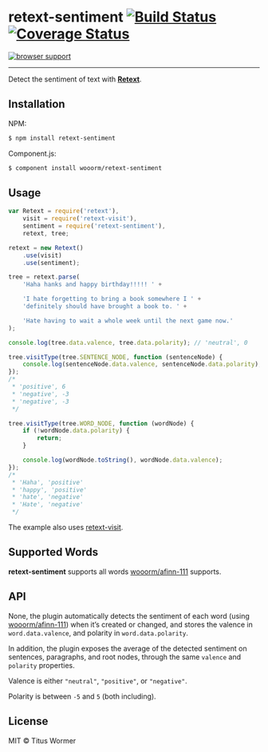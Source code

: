 # retext-sentiment [![Build Status](https://travis-ci.org/wooorm/retext-sentiment.svg?branch=master)](https://travis-ci.org/wooorm/retext-sentiment) [![Coverage Status](https://img.shields.io/coveralls/wooorm/retext-sentiment.svg)](https://coveralls.io/r/wooorm/retext-sentiment?branch=master)

[![browser support](https://ci.testling.com/wooorm/retext-sentiment.png) ](https://ci.testling.com/wooorm/retext-sentiment)

---

Detect the sentiment of text with **[Retext](https://github.com/wooorm/retext "Retext")**.

## Installation

NPM:
```sh
$ npm install retext-sentiment
```

Component.js:
```sh
$ component install wooorm/retext-sentiment
```

## Usage

```js
var Retext = require('retext'),
    visit = require('retext-visit'),
    sentiment = require('retext-sentiment'),
    retext, tree;

retext = new Retext()
    .use(visit)
    .use(sentiment);

tree = retext.parse(
    'Haha hanks and happy birthday!!!!! ' +

    'I hate forgetting to bring a book somewhere I ' +
    'definitely should have brought a book to. ' +

    'Hate having to wait a whole week until the next game now.'
);

console.log(tree.data.valence, tree.data.polarity); // 'neutral', 0

tree.visitType(tree.SENTENCE_NODE, function (sentenceNode) {
    console.log(sentenceNode.data.valence, sentenceNode.data.polarity);
});
/*
 * 'positive', 6
 * 'negative', -3
 * 'negative', -3
 */

tree.visitType(tree.WORD_NODE, function (wordNode) {
    if (!wordNode.data.polarity) {
        return;
    }

    console.log(wordNode.toString(), wordNode.data.valence);
});
/*
 * 'Haha', 'positive'
 * 'happy', 'positive'
 * 'hate', 'negative'
 * 'Hate', 'negative'
 */
```

The example also uses [retext-visit](https://github.com/wooorm/retext-visit).

## Supported Words
**retext-sentiment** supports all words [wooorm/afinn-111](https://github.com/wooorm/afinn-111#supported-words) supports.

## API
None, the plugin automatically detects the sentiment of each word (using [wooorm/afinn-111](https://github.com/wooorm/afinn-111)) when it’s created or changed, and stores the valence in `word.data.valence`, and polarity in `word.data.polarity`.

In addition, the plugin exposes the average of the detected sentiment on sentences, paragraphs, and root nodes, through the same `valence` and `polarity` properties.

Valence is either `"neutral"`, `"positive"`, or `"negative"`.

Polarity is between `-5` and `5` (both including).

## License

MIT © Titus Wormer

